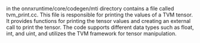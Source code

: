 in the onnxruntime/core/codegen/mti directory contains a file called tvm_print.cc. This file is responsible for printing the values of a TVM tensor. It provides functions for printing the tensor values and creating an external call to print the tensor. The code supports different data types such as float, int, and uint, and utilizes the TVM framework for tensor manipulation.